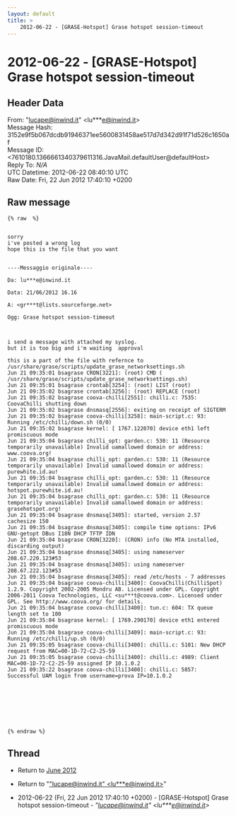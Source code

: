 ```yaml
---
layout: default
title: >
    2012-06-22 - [GRASE-Hotspot] Grase hotspot session-timeout
---
```


# 2012-06-22 - [GRASE-Hotspot] Grase hotspot session-timeout

## Header Data

From: "lucape@inwind.it" \<lu***e@inwind.it\><br>
Message Hash: 3152e9f5b067dcdb91946371ee5600831458ae517d7d342d91f71d526c1650af<br>
Message ID: \<7610180.1366661340379611316.JavaMail.defaultUser@defaultHost\><br>
Reply To: _N/A_<br>
UTC Datetime: 2012-06-22 08:40:10 UTC<br>
Raw Date: Fri, 22 Jun 2012 17:40:10 +0200<br>

## Raw message

```
{% raw  %}


sorry
i've posted a wrong log 
hope this is the file that you want


----Messaggio originale----

Da: lu***e@inwind.it

Data: 21/06/2012 16.16

A: <gr***t@lists.sourceforge.net>

Ogg: Grase hotspot session-timeout



i send a message with attached my syslog.
but it is too big and i'm waiting  approval

this is a part of the file with refernce to  /usr/share/grase/scripts/update_grase_networksettings.sh 
Jun 21 09:35:01 bsagrase CRON[3221]: (root) CMD (   /usr/share/grase/scripts/update_grase_networksettings.sh)
Jun 21 09:35:01 bsagrase crontab[3254]: (root) LIST (root)
Jun 21 09:35:02 bsagrase crontab[3256]: (root) REPLACE (root)
Jun 21 09:35:02 bsagrase coova-chilli[2551]: chilli.c: 7535: CoovaChilli shutting down
Jun 21 09:35:02 bsagrase dnsmasq[2556]: exiting on receipt of SIGTERM
Jun 21 09:35:02 bsagrase coova-chilli[3258]: main-script.c: 93: Running /etc/chilli/down.sh (0/0)
Jun 21 09:35:02 bsagrase kernel: [ 1767.122070] device eth1 left promiscuous mode
Jun 21 09:35:04 bsagrase chilli_opt: garden.c: 530: 11 (Resource temporarily unavailable) Invalid uamallowed domain or address: www.coova.org!
Jun 21 09:35:04 bsagrase chilli_opt: garden.c: 530: 11 (Resource temporarily unavailable) Invalid uamallowed domain or address: purewhite.id.au!
Jun 21 09:35:04 bsagrase chilli_opt: garden.c: 530: 11 (Resource temporarily unavailable) Invalid uamallowed domain or address: hotspot.purewhite.id.au!
Jun 21 09:35:04 bsagrase chilli_opt: garden.c: 530: 11 (Resource temporarily unavailable) Invalid uamallowed domain or address: grasehotspot.org!
Jun 21 09:35:04 bsagrase dnsmasq[3405]: started, version 2.57 cachesize 150
Jun 21 09:35:04 bsagrase dnsmasq[3405]: compile time options: IPv6 GNU-getopt DBus I18N DHCP TFTP IDN
Jun 21 09:35:04 bsagrase CRON[3220]: (CRON) info (No MTA installed, discarding output)
Jun 21 09:35:04 bsagrase dnsmasq[3405]: using nameserver 208.67.220.123#53
Jun 21 09:35:04 bsagrase dnsmasq[3405]: using nameserver 208.67.222.123#53
Jun 21 09:35:04 bsagrase dnsmasq[3405]: read /etc/hosts - 7 addresses
Jun 21 09:35:04 bsagrase coova-chilli[3400]: CoovaChilli(ChilliSpot) 1.2.9. Copyright 2002-2005 Mondru AB. Licensed under GPL. Copyright 2006-2011 Coova Technologies, LLC <su***t@coova.com>. Licensed under GPL. See http://www.coova.org/ for details.
Jun 21 09:35:04 bsagrase coova-chilli[3400]: tun.c: 604: TX queue length set to 100
Jun 21 09:35:04 bsagrase kernel: [ 1769.290170] device eth1 entered promiscuous mode
Jun 21 09:35:04 bsagrase coova-chilli[3409]: main-script.c: 93: Running /etc/chilli/up.sh (0/0)
Jun 21 09:35:05 bsagrase coova-chilli[3400]: chilli.c: 5101: New DHCP request from MAC=00-1D-72-C2-25-59
Jun 21 09:35:05 bsagrase coova-chilli[3400]: chilli.c: 4989: Client MAC=00-1D-72-C2-25-59 assigned IP 10.1.0.2
Jun 21 09:35:22 bsagrase coova-chilli[3400]: chilli.c: 5857: Successful UAM login from username=prova IP=10.1.0.2








{% endraw %}
```

## Thread

+ Return to [June 2012](/archive/2012/06)

+ Return to "["lucape@inwind.it" <lu***e<span>@</span>inwind.it>](/authors/lu___e_at_inwind_it)"

+ 2012-06-22 (Fri, 22 Jun 2012 17:40:10 +0200) - [GRASE-Hotspot] Grase hotspot session-timeout - _"lucape@inwind.it" \<lu***e@inwind.it\>_

